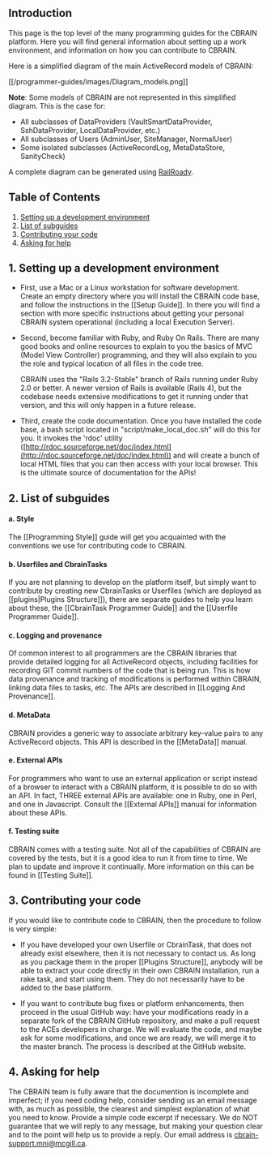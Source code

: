 ## Introduction

This page is the top level of the many programming guides
for the CBRAIN platform. Here you will find general information
about setting up a work environment, and information on how 
you can contribute to CBRAIN.

Here is a simplified diagram of the main ActiveRecord models of CBRAIN:

[[/programmer-guides/images/Diagram_models.png]]

**Note**: Some models of CBRAIN are not represented in this simplified diagram.
This is the case for:
* All subclasses of DataProviders (VaultSmartDataProvider, SshDataProvider, LocalDataProvider, etc.)
* All subclasses of Users (AdminUser, SiteManager, NormalUser)
* Some isolated subclasses (ActiveRecordLog, MetaDataStore, SanityCheck)

A complete diagram can be generated using [RailRoady](https://github.com/preston/railroady).
## Table of Contents

1. [Setting up a development environment](#setup)
2. [List of subguides](#guides)
3. [Contributing your code](#contrib)
4. [Asking for help](#help)

<a name="setup" />

## 1. Setting up a development environment

* First, use a Mac or a Linux workstation for software development. 
  Create an empty directory where you will install the CBRAIN code base, 
  and follow the instructions in the [[Setup Guide]]. In there you will 
  find a section with more specific instructions about getting your 
  personal CBRAIN system operational (including a local Execution Server).

* Second, become familiar with Ruby, and Ruby On Rails.  There are
  many good books and online resources to explain to you the
  basics of MVC (Model View Controller) programming, and they will
  also explain to you the role and typical location of all files in
  the code tree.

  CBRAIN uses the "Rails 3.2-Stable" branch of Rails running under
  Ruby 2.0 or better. A newer version of Rails is available (Rails 4), 
  but the codebase needs extensive modifications to get it running 
  under that version, and this will only happen in a future
  release.

* Third, create the code documentation. Once you have installed
  the code base, a bash script located in "script/make_local_doc.sh"
  will do this for you. It invokes the 'rdoc' utility
  ([http://rdoc.sourceforge.net/doc/index.html](http://rdoc.sourceforge.net/doc/index.html))
  and will create a bunch of local HTML files that you can then access
  with your local browser. This is the ultimate source of documentation
  for the APIs!

<a name="guides" />

## 2. List of subguides

#### a. Style

The [[Programming Style]] guide will get you acquainted with
the conventions we use for contributing code to CBRAIN.

#### b. Userfiles and CbrainTasks

If you are not planning to develop on the platform itself, but
simply want to contribute by creating new CbrainTasks or
Userfiles (which are deployed as [[plugins|Plugins Structure]]),
there are separate guides to help you learn about these, the
[[CbrainTask Programmer Guide]] and the [[Userfile Programmer Guide]].

#### c. Logging and provenance

Of common interest to all programmers are the CBRAIN libraries
that provide detailed logging for all ActiveRecord objects,
including facilities for recording GIT commit numbers of the
code that is being run. This is how data provenance and tracking
of modifications is performed within CBRAIN, linking data files
to tasks, etc. The APIs are described in [[Logging And Provenance]].

#### d. MetaData

CBRAIN provides a generic way to associate arbitrary key-value
pairs to any ActiveRecord objects. This API is described in the
[[MetaData]] manual.

#### e. External APIs

For programmers who want to use an external application or script instead
of a browser to interact with a CBRAIN platform, it is possible to do so
with an API.  In fact, THREE external APIs are available: one in 
Ruby, one in Perl, and one in Javascript. Consult the [[External APIs]] manual 
for information about these APIs.

#### f. Testing suite

CBRAIN comes with a testing suite. Not all of the capabilities of
CBRAIN are covered by the tests, but it is a good idea to run it from
time to time. We plan to update and improve it continually.
More information on this can be found in [[Testing Suite]].

<a name="contrib" />

## 3. Contributing your code

If you would like to contribute code to CBRAIN, then the procedure
to follow is very simple:

* If you have developed your own Userfile or CbrainTask, that
  does not already exist elsewhere, then it is not necessary to contact 
  us. As long as you package them in the proper [[Plugins Structure]],
  anybody will be able to extract your code directly in their own
  CBRAIN installation, run a rake task, and start using them. They
  do not necessarily have to be added to the base platform.

* If you want to contribute bug fixes or platform enhancements,
  then proceed in the usual GitHub way: have your modifications
  ready in a separate fork of the CBRAIN GitHub repository,
  and make a pull request to the ACEs developers in charge.
  We will evaluate the code, and maybe ask for some modifications,
  and once we are ready, we will merge it to the master branch.
  The process is described at the GitHub website.

<a name="help" />

## 4. Asking for help

The CBRAIN team is fully aware that the documention is incomplete
and imperfect; if you need coding help, consider sending us an email
message with, as much as possible, the clearest and simplest explanation
of what you need to know. Provide a simple code excerpt if necessary.
We do NOT guarantee that we will reply to any message, but making your
question clear and to the point will help us to provide a reply. 
Our email address is cbrain-support.mni@mcgill.ca.

